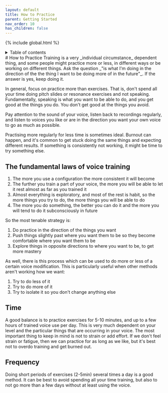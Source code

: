 ```yaml
---
layout: default
title: How to Practice
parent: Getting Started
nav_order: 10
has_children: false
---
```

{% include global.html %}
<details closed markdown="block">
  <summary>
    Table of contents
  </summary>
{: .text-delta }
1. TOC
{:toc}
</details>
# How to Practice
Training is a very _individual circumstance_ dependent thing, and some people might practice more or less, in different ways or be working on different things. Ask the question _"is what I'm doing in the direction of the the thing I want to be doing more of in the future"_. If the answer is yes, keep doing it.

In general, focus on practice more than exercises. That is, don't spend all your time doing pitch slides or resonance exercises and not speaking. Fundamentally, speaking is what you want to be able to do, and you get good at the things you do. You don't get good at the things you avoid.

Pay attention to the sound of your voice, listen back to recordings regularly, and listen to voices you like or are in the direction you want your own voice to go as much as possible.

Practising more regularly for less time is sometimes ideal. Burnout can happen, and it's common to get stuck doing the same things and expecting different results. If something is consistently not working, it might be time to try something else.

## The fundamental laws of voice training
1. The more you use a configuration the more consistent it will become
2. The further you train a part of your voice, the more you will be able to let it rest almost as far as you trained it
3. Almost everything is exploratory, and most of the rest is habit, so the more things you try to do, the more things you will be able to do
4. The more you do something, the better you can do it and the more you will tend to do it subconsciously in future

So the most tenable strategy is:

1. Do practice in the direction of the things you want
2. Push things slightly past where you want them to be so they become comfortable where you want them to be
3. Explore things in opposite directions to where you want to be, to get more mastery

As well, there is this process which can be used to do more or less of a certain voice modification. This is particularly useful when other methods aren't working how we want:

1. Try to do less of it
2. Try to do more of it
3. Try to isolate it so you don't change anything else

## Time
A good balance is to practice exercises for 5-10 minutes, and up to a few hours of trained voice use per day. This is very much dependent on your level and the particular things that are occurring in your voice. The most important thing to keep in mind is not to strain or add effort. If we don't feel strain or fatigue, then we can practice for as long as we like, but it's best not to overdo training and get burned out.

## Frequency
Doing short periods of exercises (2-5min) several times a day is a good method. It can be best to avoid spending all your time training, but also to not go more than a few days without at least using the voice.
